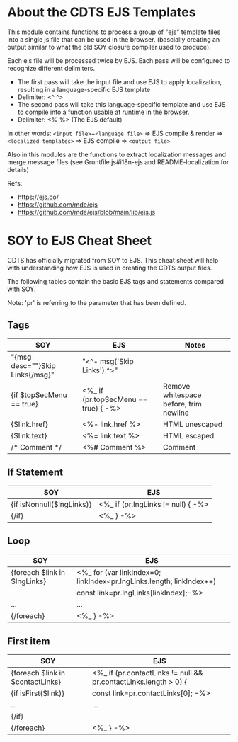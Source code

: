 # About the CDTS EJS Templates

This module contains functions to process a group of "ejs" template files into a single js file that can be used in the browser.
(bascially creating an output similar to what the old SOY closure compiler used to produce).
  
 Each ejs file will be processed twice by EJS. Each pass will be configured to recognize different delimiters.
- The first pass will take the input file and use EJS to apply localization, resulting in a language-specific EJS template
- Delimiter: <^ ^>
- The second pass will take this language-specific template and use EJS to compile into a function usable at runtime in the browser.
- Delimiter: <% %>   (The EJS default)
  
In other words:   `<input file>`+`<language file>`  =>  EJS compile & render  =>  `<localized templates>`  =>  EJS compile  =>  `<output file>`
  
Also in this modules are the functions to extract localization messages and merge message files (see Gruntfile.js#i18n-ejs and README-localization for details)
  
Refs:
- https://ejs.co/
- https://github.com/mde/ejs
- https://github.com/mde/ejs/blob/main/lib/ejs.js


# SOY to EJS Cheat Sheet

CDTS has officially migrated from SOY to EJS. This cheat sheet will help with understanding how EJS is used in creating the CDTS output files.  

The following tables contain the basic EJS tags and statements compared with SOY. 

Note: 'pr' is referring to the parameter that has been defined. 

## Tags

| SOY                             | EJS                                  | Notes                                  |
|---------------------------------|--------------------------------------|----------------------------------------|
| "{msg desc=""}Skip Links{/msg}" | "<^- msg('Skip Links') ^>"           |                                        |
| {if $topSecMenu == true}        | <%_ if (pr.topSecMenu == true) { -%> | Remove whitespace before, trim newline |
| {$link.href}                    | <%- link.href %>                     | HTML unescaped                         |
| {$link.text}                    | <%= link.text %>                     | HTML escaped                           |
| /* Comment */                   | <%# Comment %>                       | Comment                                |

## If Statement

| SOY                       | EJS                                |
|---------------------------|------------------------------------|
| {if isNonnull($lngLinks)} | <%_ if (pr.lngLinks != null) { -%> |
| {/if}                     | <%_ } -%>                          |

## Loop

| SOY                             | EJS                                                                 |
|---------------------------------|---------------------------------------------------------------------|
| {foreach $link in $lngLinks}    | <%_ for (var linkIndex=0; linkIndex<pr.lngLinks.length; linkIndex++)|
|                                 | const link=pr.lngLinks[linkIndex];-%>                               |
| ...                             | ...                                                                 |
| {/foreach}                      | <%_ } -%>                                                           |

## First item

| SOY                              | EJS                                                                 |
|----------------------------------|---------------------------------------------------------------------|
| {foreach $link in $contactLinks} | <%_ if (pr.contactLinks != null && pr.contactLinks.length > 0) {    |
| {if isFirst($link)}              | const link=pr.contactLinks[0]; -%>                                  |
| ...                              | ...                                                                 |
| {/if}                            |                                                                     |
| {/foreach}                       | <%_ } -%>                                                           |